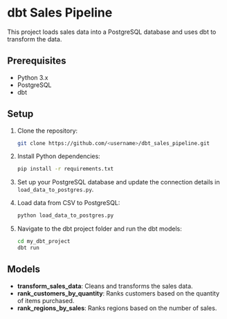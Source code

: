# dbt Sales Pipeline

This project loads sales data into a PostgreSQL database and uses dbt to transform the data.

## Prerequisites

- Python 3.x
- PostgreSQL
- dbt

## Setup

1. Clone the repository:

    ```bash
    git clone https://github.com/<username>/dbt_sales_pipeline.git
    ```

2. Install Python dependencies:

    ```bash
    pip install -r requirements.txt
    ```

3. Set up your PostgreSQL database and update the connection details in `load_data_to_postgres.py`.

4. Load data from CSV to PostgreSQL:

    ```bash
    python load_data_to_postgres.py
    ```

5. Navigate to the dbt project folder and run the dbt models:

    ```bash
    cd my_dbt_project
    dbt run
    ```

## Models

- **transform_sales_data**: Cleans and transforms the sales data.
- **rank_customers_by_quantity**: Ranks customers based on the quantity of items purchased.
- **rank_regions_by_sales**: Ranks regions based on the number of sales.
